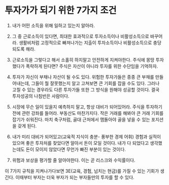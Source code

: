 # 투자가가 되기 위한 7가지 조건

1. 내가 어떤 소득을 위해 일하고 있는지 알아라.

2. 그 중 근로소득이 있다면, 최대한 효과적으로 투자소득이나 비활성소득으로 바꾸어라. 생활비처럼 고정적으로 빠져나가는 지출이 투자소득이나 비활성소득으로 충당되도록 해라.

3. 근로소득을 그렇다고 해서 소홀히 하지말고 안전하게 지켜야한다. 주식에 몽땅 투자했다가 폭락하게 된다면? 주식은 자산이 아니라 투자를 위한 수단임을 기억하자.

4. 투자가 자신이 부채나 자산이 될 수도 있다. 위험한 투자가들은 종종 큰 부채를 만들어내는데, 그들이 뭘 잘못했는지 알고 고쳐보면 큰 기회를 잡을 수도 있다. 그러나 고칠 수 있는 경우라도 다른 투자가들 또한 그 방식을 원해야 성공할 것이다. 결국 투자성공의 나침반은 사람이다.

5. 시장에 무슨 일이 있을지 예측하지 말고, 항상 대비가 되어있어라. 주식을 투자하기 전에 관련 강좌를 들어라. 부동산도 마찬가지다. 작은 거래를 해봐야 큰 거래 기회를 잡기가 쉬워진다. 마치 축구처럼, 골대 근처에서 맴돌아야 골을 넣을 수 있는 포지션을 갖게 된다.

6. 내가 미리 대비가 되어있고(교육적 지식이 충분- 풍부한 경제 어휘) 경험과 실적이 있으며 좋은 투자처를 찾았다면 알아서 돈이 모일 것이다. 내가 다 되었다고 생각했는데도 돈이 모이지 않았다면 무언가 빠진 부분이 있는 것이다.

7. 위험과 보상을 평가할 줄 알아야한다. 이는 곧 리스크와 수익률이다.

이 7가지 규칙을 지켜나가다보면 3E(교육, 경험, 넘치는 현금)를 가질 수 있는 기회가 생긴다. 이때부터 부자는 더욱 부자가 되는 부자들만의 투자를 할 수 있다.
